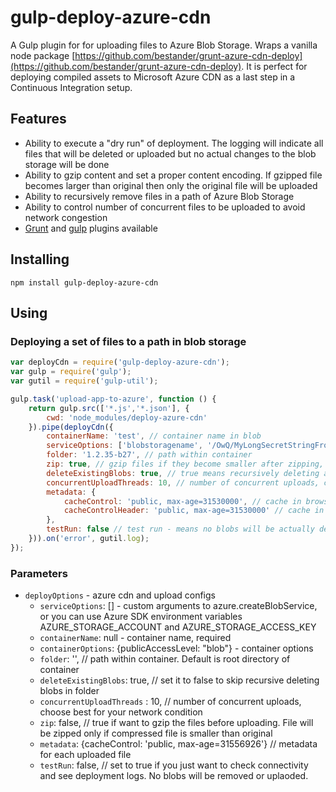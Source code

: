 # gulp-deploy-azure-cdn

A Gulp plugin for for uploading files to Azure Blob Storage.
Wraps a vanilla node package [https://github.com/bestander/grunt-azure-cdn-deploy](https://github.com/bestander/grunt-azure-cdn-deploy).
It is perfect for deploying compiled assets to Microsoft Azure CDN as a last step in a Continuous Integration setup.

## Features

- Ability to execute a "dry run" of deployment. The logging will indicate all files that will be deleted or uploaded but no actual changes to the blob storage will be done
- Ability to gzip content and set a proper content encoding. If gzipped file becomes larger than original then only the original file will be uploaded
- Ability to recursively remove files in a path of Azure Blob Storage
- Ability to control number of concurrent files to be uploaded to avoid network congestion
- [Grunt](https://github.com/bestander/grunt-azure-cdn-deploy) and [gulp](https://github.com/bestander/gulp-deploy-azure-cdn) plugins available

## Installing

```
npm install gulp-deploy-azure-cdn
```


## Using

### Deploying a set of files to a path in blob storage

```javascript
var deployCdn = require('gulp-deploy-azure-cdn');
var gulp = require('gulp');
var gutil = require('gulp-util');

gulp.task('upload-app-to-azure', function () {
    return gulp.src(['*.js','*.json'], {
        cwd: 'node_modules/deploy-azure-cdn'
    }).pipe(deployCdn({
        containerName: 'test', // container name in blob
        serviceOptions: ['blobstoragename', '/OwQ/MyLongSecretStringFromAzureConfigPanel'], // custom arguments to azure.createBlobService
        folder: '1.2.35-b27', // path within container
        zip: true, // gzip files if they become smaller after zipping, content-encoding header will change if file is zipped
        deleteExistingBlobs: true, // true means recursively deleting anything under folder
        concurrentUploadThreads: 10, // number of concurrent uploads, choose best for your network condition
        metadata: {
            cacheControl: 'public, max-age=31530000', // cache in browser
            cacheControlHeader: 'public, max-age=31530000' // cache in azure CDN. As this data does not change, we set it to 1 year
        },
        testRun: false // test run - means no blobs will be actually deleted or uploaded, see log messages for details
    })).on('error', gutil.log);
});
```

### Parameters
- `deployOptions` - azure cdn and upload configs
  - `serviceOptions`: [] - custom arguments to azure.createBlobService, or you can use Azure SDK environment variables AZURE_STORAGE_ACCOUNT and AZURE_STORAGE_ACCESS_KEY
  - `containerName`: null -  container name, required
  - `containerOptions`: {publicAccessLevel: "blob"} - container options
  - `folder`: '', // path within container. Default is root directory of container
  - `deleteExistingBlobs`: true, // set it to false to skip recursive deleting blobs in folder
  - `concurrentUploadThreads` : 10, // number of concurrent uploads, choose best for your network condition
  - `zip`: false, // true if want to gzip the files before uploading. File will be zipped only if compressed file is smaller than original
  - `metadata`: {cacheControl: 'public, max-age=31556926'} // metadata for each uploaded file
  - `testRun`: false, // set to true if you just want to check connectivity and see deployment logs. No blobs will be removed or uplaoded.




